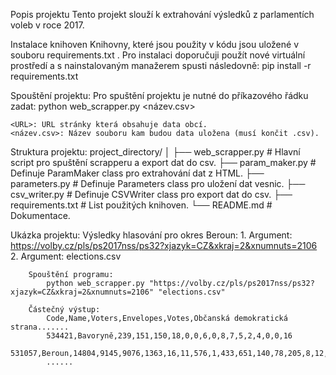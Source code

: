 Popis projektu
    Tento projekt slouží k extrahování výsledků z parlamentích voleb v roce 2017.


Instalace knihoven
    Knihovny, které jsou použity v kódu jsou uložené v souboru requirements.txt . Pro instalaci doporučuji použít nové virtuální prostředí a s nainstalovaným manažerem spusti následovně:
    pip install -r requirements.txt

Spouštění projektu:
    Pro spuštění projektu je nutné do příkazového řádku zadat:
    python web_scrapper.py <URL> <název.csv>

    <URL>: URL stránky která obsahuje data obcí.
    <název.csv>: Název souboru kam budou data uložena (musí končit .csv).

Struktura projektu:
    project_directory/
    │
    ├── web_scrapper.py        # Hlavní script pro spuštění scrapperu a export dat do csv.
    ├── param_maker.py         # Definuje ParamMaker class pro extrahování dat z HTML.
    ├── parameters.py          # Definuje Parameters class pro uložení dat vesnic.
    ├── csv_writer.py          # Definuje CSVWriter class pro export dat do csv.
    ├── requirements.txt       # List použitých knihoven.
    └── README.md              # Dokumentace.


Ukázka projektu:
    Výsledky hlasování pro okres Beroun:
        1. Argument: https://volby.cz/pls/ps2017nss/ps32?xjazyk=CZ&xkraj=2&xnumnuts=2106
        2. Argument: elections.csv

        Spouštění programu:
            python web_scrapper.py "https://volby.cz/pls/ps2017nss/ps32?xjazyk=CZ&xkraj=2&xnumnuts=2106" "elections.csv"

        Částečný výstup:
            Code,Name,Voters,Envelopes,Votes,Občanská demokratická strana.......
            534421,Bavoryně,239,151,150,18,0,0,6,0,8,7,5,2,4,0,0,16
            531057,Beroun,14804,9145,9076,1363,16,11,576,1,433,651,140,78,205,8,12,1290
            ......

